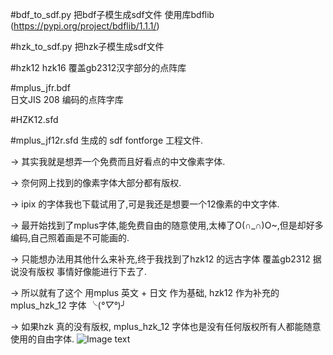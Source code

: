 #bdf_to_sdf.py
  把bdf子模生成sdf文件
  使用库bdflib (https://pypi.org/project/bdflib/1.1.1/)
  
#hzk_to_sdf.py
  把hzk子模生成sdf文件

#hzk12 hzk16
    覆盖gb2312汉字部分的点阵库
    
#mplus_jfr.bdf     
    日文JIS 208 编码的点阵字库

#HZK12.sfd

#mplus_jf12r.sfd
    生成的 sdf fontforge 工程文件.

-> 其实我就是想弄一个免费而且好看点的中文像素字体. 

-> 奈何网上找到的像素字体大部分都有版权.

-> ipix 的字体我也下载试用了,可是我还是想要一个12像素的中文字体. 

-> 最开始找到了mplus字体,能免费自由的随意使用,太棒了O(∩_∩)O~,但是却好多编码,自己照着画是不可能画的.

-> 只能想办法用其他什么来补充,终于我找到了hzk12 的远古字体 覆盖gb2312 据说没有版权 事情好像能进行下去了.

-> 所以就有了这个 用mplus 英文 + 日文 作为基础, hzk12 作为补充的 mplus_hzk_12 字体 ╰(*°▽°*)╯

-> 如果hzk 真的没有版权, mplus_hzk_12 字体也是没有任何版权所有人都能随意使用的自由字体.
![Image text](https://github.com/Luckeee/mplus_hzk_12/blob/master/缝合.PNG)


